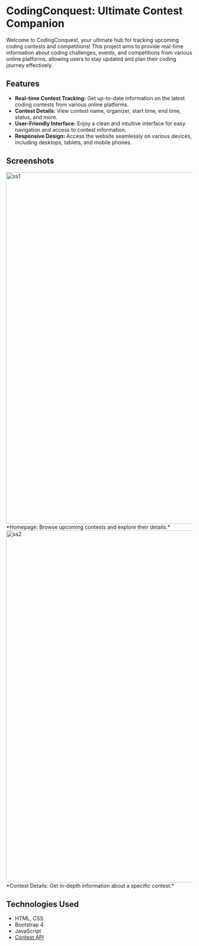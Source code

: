 # CodingConquest: Ultimate Contest Companion

Welcome to CodingConquest, your ultimate hub for tracking upcoming coding contests and competitions! This project aims to provide real-time information about coding challenges, events, and competitions from various online platforms, allowing users to stay updated and plan their coding journey effectively.

## Features
- **Real-time Contest Tracking:** Get up-to-date information on the latest coding contests from various online platforms.
- **Contest Details:** View contest name, organizer, start time, end time, status, and more.
- **User-Friendly Interface:** Enjoy a clean and intuitive interface for easy navigation and access to contest information.
- **Responsive Design:** Access the website seamlessly on various devices, including desktops, tablets, and mobile phones.
## Screenshots

<img width="948" alt="ss1" src="https://github.com/Nikita06211/CodingConquest/assets/120494269/13fa89ed-0536-4d9a-9bed-8cec2f83e419">
*Homepage: Browse upcoming contests and explore their details.*



<img width="950" alt="ss2" src="https://github.com/Nikita06211/CodingConquest/assets/120494269/7ab33253-0e92-4a25-a148-788a03305808">
*Contest Details: Get in-depth information about a specific contest.*

## Technologies Used

- HTML, CSS
- Bootstrap 4
- JavaScript
- [Contest API](https://kontests.net/api/v1/all)


